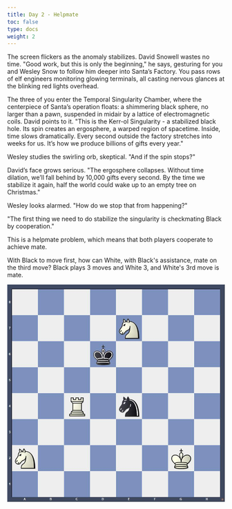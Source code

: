 ```yaml
---
title: Day 2 - Helpmate
toc: false
type: docs
weight: 2
---
```

The screen flickers as the anomaly stabilizes. David Snowell wastes no time. "Good work, but this is only the beginning," he says, gesturing for you and Wesley Snow to follow him deeper into Santa’s Factory. You pass rows of elf engineers monitoring glowing terminals, all casting nervous glances at the blinking red lights overhead.

The three of you enter the Temporal Singularity Chamber, where the centerpiece of Santa’s operation floats: a shimmering black sphere, no larger than a pawn, suspended in midair by a lattice of electromagnetic coils.
David points to it. "This is the Kerr-ol Singularity - a stabilized black hole. Its spin creates an ergosphere, a warped region of spacetime. Inside, time slows dramatically. Every second outside the factory stretches into weeks for us. It’s how we produce billions of gifts every year."

Wesley studies the swirling orb, skeptical. "And if the spin stops?"

David’s face grows serious. "The ergosphere collapses. Without time dilation, we’ll fall behind by 10,000 gifts every second. By the time we stabilize it again, half the world could wake up to an empty tree on Christmas."

Wesley looks alarmed. "How do we stop that from happening?"

"The first thing we need to do stabilize the singularity is checkmating Black by cooperation."

This is a helpmate problem, which means that both players cooperate to achieve mate.

With Black to move first, how can White, with Black's assistance, mate on the third move? Black plays 3 moves and White 3, and White's 3rd move is mate. 


![Stellung Tag 2](/day2.jpg "8/4N3/3k4/8/2R1n3/8/N5K1/8 b KQkq - 0 1")
